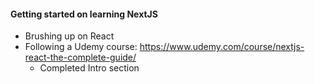 #### Getting started on learning NextJS
* Brushing up on React
* Following a Udemy course: https://www.udemy.com/course/nextjs-react-the-complete-guide/
    * Completed Intro section